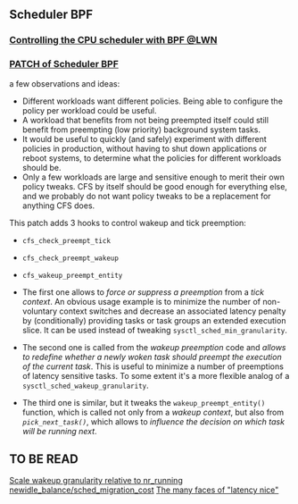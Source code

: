 ## Scheduler BPF

### [Controlling the CPU scheduler with BPF @LWN](https://lwn.net/Articles/873244/)

### [PATCH of Scheduler BPF](https://lwn.net/ml/linux-kernel/20210916162451.709260-1-guro@fb.com/)

a few observations and ideas:
- Different workloads want different policies. Being able to configure
  the policy per workload could be useful.
- A workload that benefits from not being preempted itself could still
  benefit from preempting (low priority) background system tasks.
- It would be useful to quickly (and safely) experiment with different
  policies in production, without having to shut down applications or reboot
  systems, to determine what the policies for different workloads should be.
- Only a few workloads are large and sensitive enough to merit their own
  policy tweaks. CFS by itself should be good enough for everything else,
  and we probably do not want policy tweaks to be a replacement for anything
  CFS does.


This patch adds 3 hooks to control wakeup and tick preemption:
  - `cfs_check_preempt_tick`
  - `cfs_check_preempt_wakeup`
  - `cfs_wakeup_preempt_entity`

  - The first one allows to *force or suppress a preemption* from a *tick context*. An obvious usage example is to minimize the number of non-voluntary context switches and decrease an associated latency penalty by (conditionally) providing tasks or task groups an extended execution slice. It can be used instead of tweaking `sysctl_sched_min_granularity`.

  - The second one is called from the *wakeup preemption* code and *allows to redefine whether a newly woken task should preempt the execution of the current task*. This is useful to minimize a number of preemptions of latency sensitive tasks. To some extent it's a more flexible analog of a `sysctl_sched_wakeup_granularity`.

  - The third one is similar, but it tweaks the `wakeup_preempt_entity()` function, which is called not only from a *wakeup context*, but also from *`pick_next_task()`*, which allows to *influence the decision on which task will be running next*.


## TO BE READ
[Scale wakeup granularity relative to nr_running](https://lore.kernel.org/lkml/20210920142614.4891-3-mgorman@techsingularity.net/)
[newidle_balance/sched_migration_cost](https://lore.kernel.org/lkml/ef3b3e55-8be9-595f-6d54-886d13a7e2fd@hisilicon.com/)
[The many faces of "latency nice"](https://lwn.net/Articles/820659/)
